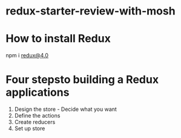 # redux-starter-review-with-mosh

# How to install Redux

npm i redux@4.0

# Four stepsto building a Redux applications

1. Design the store - Decide what you want
2. Define the actions
3. Create reducers
4. Set up store 